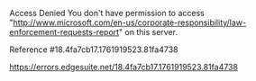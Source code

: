 Access Denied
You don't have permission to access "http://www.microsoft.com/en-us/corporate-responsibility/law-enforcement-requests-report" on this server.

Reference #18.4fa7cb17.1761919523.81fa4738

https://errors.edgesuite.net/18.4fa7cb17.1761919523.81fa4738